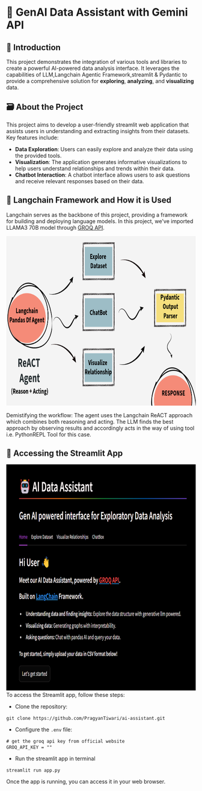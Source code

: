 # 🤖 GenAI Data Assistant with Gemini API

## 🪼 Introduction
This project demonstrates the integration of various tools and libraries to create a powerful AI-powered data analysis interface. It leverages the capabilities of LLM,Langchain Agentic Framework,streamlit & Pydantic to provide a comprehensive solution for **exploring**, **analyzing**, and **visualizing** data.

## 🗃️ About the Project
This project aims to develop a user-friendly streamlit web application that assists users in understanding and extracting insights from their datasets. Key features include:

- **Data Exploration**: Users can easily explore and analyze their data using the provided tools.
- **Visualization**: The application generates informative visualizations to help users understand relationships and trends within their data.
- **Chatbot Interaction**: A chatbot interface allows users to ask questions and receive relevant responses based on their data.


## 🦜 Langchain Framework and How it is Used
Langchain serves as the backbone of this project, providing a framework for building and deploying language models. In this project, we've imported LLAMA3 70B model through [GROQ API](https://groq.com/).

<img src="images/flow.png" width="1000" height="450">

Demistifying the workflow:
The agent uses the Langchain ReACT approach which combines both reasoning and acting. The LLM finds the best approach by observing results and accordingly acts in the way of using tool i.e. PythonREPL Tool for this case.

## 🔮 Accessing the Streamlit App
<img src="images/streamlit img.png" width="900" height="600">
To access the Streamlit app, follow these steps:

- Clone the repository:
```shell
git clone https://github.com/PragyanTiwari/ai-assistant.git
```
- Configure the `.env` file:
```shell
# get the groq api key from official website
GROQ_API_KEY = "" 
```
- Run the streamlit app in terminal
```shell
streamlit run app.py
```

Once the app is running, you can access it in your web browser.

